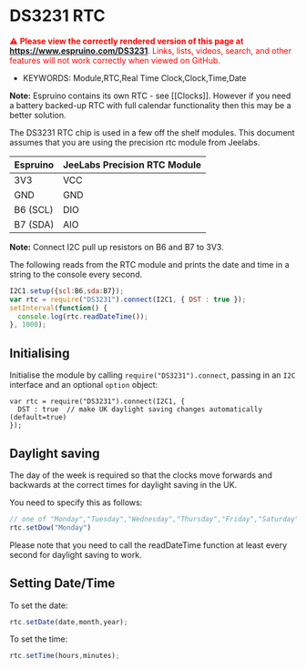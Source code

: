 <!--- Copyright (c) 2014 Peter Clarke. See the file LICENSE for copying permission. -->
DS3231 RTC
=========

<span style="color:red">:warning: **Please view the correctly rendered version of this page at https://www.espruino.com/DS3231**. Links, lists, videos, search, and other features will not work correctly when viewed on GitHub.</span>

* KEYWORDS: Module,RTC,Real Time Clock,Clock,Time,Date

**Note:** Espruino contains its own RTC - see [[Clocks]]. However if you need a battery backed-up RTC with full calendar functionality then this may be a better solution.

The DS3231 RTC chip is used in a few off the shelf modules.  This document assumes that you are using the precision rtc module from Jeelabs.

| Espruino | JeeLabs Precision RTC Module |
|----------|------------------------------|
| 3V3 | VCC |
| GND | GND |
| B6 (SCL) | DIO |
| B7 (SDA) | AIO |

**Note:** Connect I2C pull up resistors on B6 and B7 to 3V3.

The following reads from the RTC module and prints the date and time in a string to the console every second.

```Javascript
I2C1.setup({scl:B6,sda:B7});
var rtc = require("DS3231").connect(I2C1, { DST : true });
setInterval(function() {
  console.log(rtc.readDateTime());
}, 1000);
```


Initialising
------------

Initialise the module by calling `require("DS3231").connect`, passing in an
`I2C` interface and an optional `option` object:

```
var rtc = require("DS3231").connect(I2C1, {
  DST : true  // make UK daylight saving changes automatically (default=true)
});
```


Daylight saving
---------------

The day of the week is required so that the clocks move forwards and backwards
at the correct times for daylight saving in the UK.

You need to specify this as follows:

```Javascript
// one of "Monday","Tuesday","Wednesday","Thursday","Friday","Saturday","Sunday"
rtc.setDow("Monday")
```

Please note that you need to call the readDateTime function at least every
second for daylight saving to work.


Setting Date/Time
-----------------

To set the date:

```Javascript
rtc.setDate(date,month,year);
```

To set the time:

```Javascript
rtc.setTime(hours,minutes);
```
